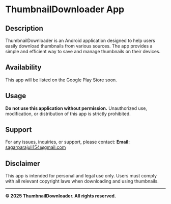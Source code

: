 # ThumbnailDownloader App

## Description
ThumbnailDownloader is an Android application designed to help users easily download thumbnails from various sources. The app provides a simple and efficient way to save and manage thumbnails on their devices.

## Availability
This app will be listed on the Google Play Store soon.

## Usage
**Do not use this application without permission.** Unauthorized use, modification, or distribution of this app is strictly prohibited.

## Support
For any issues, inquiries, or support, please contact:
**Email:** sagarparajuli154@gmail.com

## Disclaimer
This app is intended for personal and legal use only. Users must comply with all relevant copyright laws when downloading and using thumbnails.

---
**© 2025 ThumbnailDownloader. All rights reserved.**

